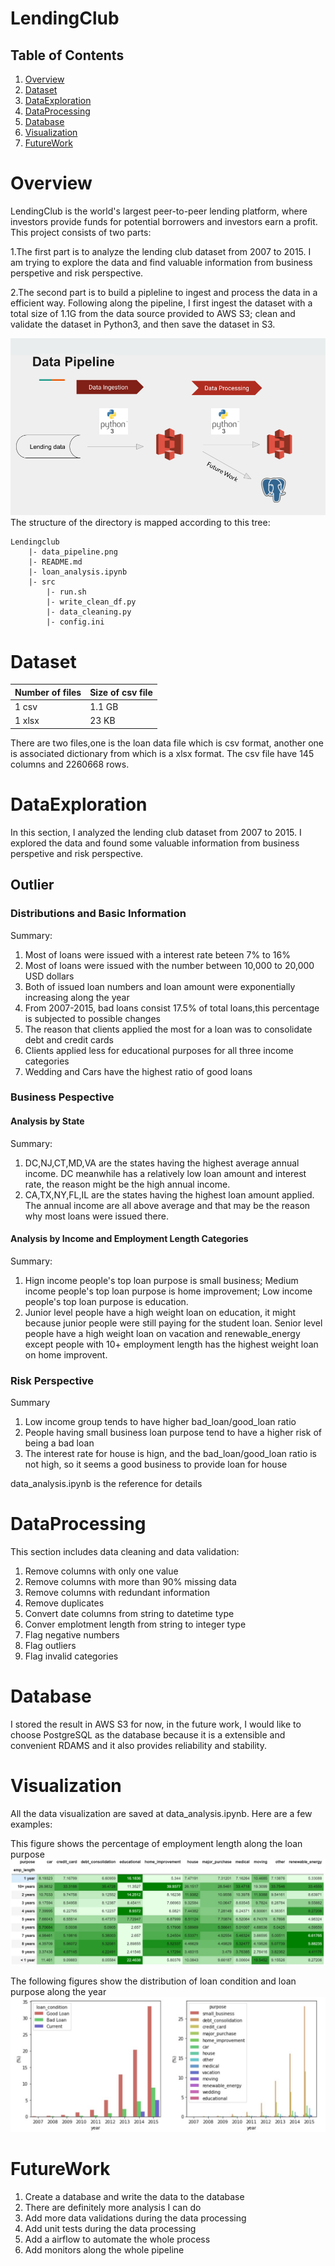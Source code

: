 # LendingClub

## Table of Contents

1. [Overview](#overview)
2. [Dataset](#dataset)
3. [DataExploration](#dataexploration)
4. [DataProcessing](#dataprocessing)
5. [Database](#database)
6. [Visualization](#visualization)
7. [FutureWork](#FutureWork)

# Overview
LendingClub is the world's largest peer-to-peer lending platform, where investors provide funds for potential borrowers and investors earn a profit. This project consists of two parts:

1.The first part is to analyze the lending club dataset from 2007 to 2015. I am trying to explore the data and find valuable information from business perspetive and risk perspective. 

2.The second part is to build a pipleline to ingest and process the data in a efficient way. Following along the pipeline, I first ingest the dataset with a total size of 1.1G from the data source provided to AWS S3; clean and validate the dataset in Python3, and then save the dataset in S3.

![data_pipeline](data_pipeline.png)
The structure of the directory is mapped according to this tree:
```
Lendingclub
    |- data_pipeline.png
    |- README.md
    |- loan_analysis.ipynb
    |- src
        |- run.sh
        |- write_clean_df.py
        |- data_cleaning.py
        |- config.ini
```

# Dataset

|Number of files|Size of csv file|
|---|---|
|1 csv|1.1 GB|
|1 xlsx|23 KB|

There are two files,one is the loan data file which is csv format, another one is associated dictionary from which is a xlsx format.
The csv file have 145 columns and 2260668 rows.

# DataExploration
In this section, I analyzed the lending club dataset from 2007 to 2015. I explored the data and found some valuable information from business perspetive and risk perspective.
## Outlier
### Distributions and Basic Information
 Summary: 
 1. Most of loans were issued with a interest rate beteen 7% to 16%
 2. Most of loans were issued with the number between 10,000 to 20,000 USD dollars
 3. Both of issued loan numbers and loan amount were exponentially increasing along the year
 4. From 2007-2015, bad loans consist 17.5% of total loans,this percentage is subjected to possible changes
 5. The reason that clients applied the most for a loan was to consolidate debt and credit cards
 6. Clients applied less for educational purposes for all three income categories
 7. Wedding and Cars have the highest ratio of good loans

### Business Pespective
#### Analysis by State
Summary:
 1. DC,NJ,CT,MD,VA are the states having the highest average annual income. DC meanwhile has a relatively low loan amount and interest rate, the reason might be the high annual income. 
 2. CA,TX,NY,FL,IL are the states having the highest loan amount applied. The annual income are all above average and that may be the reason why most loans were issued there.
 
#### Analysis by Income and Employment Length Categories
Summary:
 1. Hign income people's top loan purpose is small business; Medium income people's top loan purpose is home improvement; Low income people's top loan purpose is education. 
 2. Junior level people have a high weight loan on education, it might because junior people were still paying for the student loan. Senior level people have a high weight loan on vacation and renewable_energy except people with 10+ employment length has the highest weight loan on home improvent.
    
### Risk Perspective
 Summary
 1. Low income group tends to have higher bad_loan/good_loan ratio
 2. People having small business loan purpose tend to have a higher risk of being a bad loan
 3. The interest rate for house is hign, and the bad_loan/good_loan ratio is not high, so it seems a good business to provide loan for house
 
data_analysis.ipynb is the reference for details

# DataProcessing
This section includes data cleaning and data validation:
1. Remove columns with only one value
2. Remove columns with more than 90% missing data 
3. Remove columns with redundant information
4. Remove duplicates
5. Convert date columns from string to datetime type
6. Conver emplotment length from  string to integer type
7. Flag negative numbers
8. Flag outliers
9. Flag invalid categories

# Database
I stored the result in AWS S3 for now, in the future work, I would like to choose PostgreSQL as the database because it is a extensible and convenient RDAMS and it also provides reliability and stability.

# Visualization
All the data visualization are saved at data_analysis.ipynb. Here are a few examples:

This figure shows the percentage of employment length along the loan purpose
![visualization1](Visualization/visualization1.jpg)

The following figures show the distribution of loan condition and loan purpose along the year
![visualization2](Visualization/visualization2.jpg)

# FutureWork
1. Create a database and write the data to the database
2. There are definitely more analysis I can do
3. Add more data validations during the data processing
4. Add unit tests during the data processing
5. Add a airflow to automate the whole process
6. Add monitors along the whole pipeline



